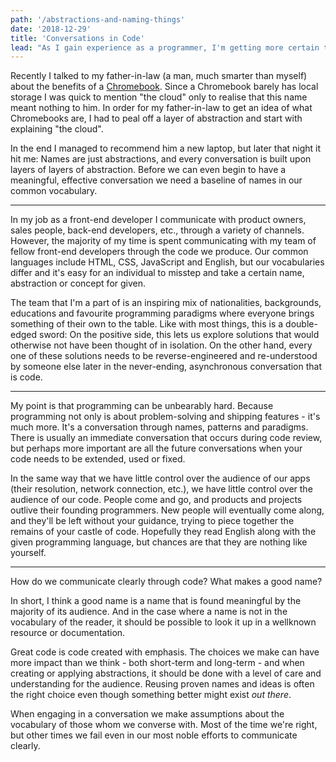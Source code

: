 ```yaml
---
path: '/abstractions-and-naming-things'
date: '2018-12-29'
title: 'Conversations in Code'
lead: "As I gain experience as a programmer, I'm getting more certain that the hardest part of my job isn't the actual craft of programming or problem-solving. Communication is."
---
```


Recently I talked to my father-in-law (a man, much smarter than myself) about the benefits of a [Chromebook](https://en.wikipedia.org/wiki/Chromebook). Since a Chromebook barely has local storage I was quick to mention "the cloud" only to realise that this name meant nothing to him. In order for my father-in-law to get an idea of what Chromebooks are, I had to peal off a layer of abstraction and start with explaining "the cloud".

In the end I managed to recommend him a new laptop, but later that night it hit me: Names are just abstractions, and every conversation is built upon layers of layers of abstraction. Before we can even begin to have a meaningful, effective conversation we need a baseline of names in our common vocabulary.

---

In my job as a front-end developer I communicate with product owners, sales people, back-end developers, etc., through a variety of channels. However, the majority of my time is spent communicating with my team of fellow front-end developers through the code we produce. Our common languages include HTML, CSS, JavaScript and English, but our vocabularies differ and it's easy for an individual to misstep and take a certain name, abstraction or concept for given.

The team that I'm a part of is an inspiring mix of nationalities, backgrounds, educations and favourite programming paradigms where everyone brings something of their own to the table. Like with most things, this is a double-edged sword: On the positive side, this lets us explore solutions that would otherwise not have been thought of in isolation. On the other hand, every one of these solutions needs to be reverse-engineered and re-understood by someone else later in the never-ending, asynchronous conversation that is code.

---

My point is that programming can be unbearably hard. Because programming not only is about problem-solving and shipping features - it's much more. It's a conversation through names, patterns and paradigms. There is usually an immediate conversation that occurs during code review, but perhaps more important are all the future conversations when your code needs to be extended, used or fixed.

In the same way that we have little control over the audience of our apps (their resolution, network connection, etc.), we have little control over the audience of our code. People come and go, and products and projects outlive their founding programmers. New people will eventually come along, and they'll be left without your guidance, trying to piece together the remains of your castle of code. Hopefully they read English along with the given programming language, but chances are that they are nothing like yourself.

---

How do we communicate clearly through code? What makes a good name?

In short, I think a good name is a name that is found meaningful by the majority of its audience. And in the case where a name is not in the vocabulary of the reader, it should be possible to look it up in a wellknown resource or documentation.

Great code is code created with emphasis. The choices we make can have more impact than we think - both short-term and long-term - and when creating or applying abstractions, it should be done with a level of care and understanding for the audience. Reusing proven names and ideas is often the right choice even though something better might exist *out there*.

When engaging in a conversation we make assumptions about the vocabulary of those whom we converse with. Most of the time we're right, but other times we fail even in our most noble efforts to communicate clearly.

